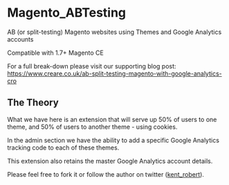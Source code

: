 Magento_ABTesting
=================

AB (or split-testing) Magento websites using Themes and Google Analytics accounts

Compatible with 1.7+ Magento CE

For a full break-down please visit our supporting blog post: <a href="https://www.creare.co.uk/ab-split-testing-magento-with-google-analytics-cro">https://www.creare.co.uk/ab-split-testing-magento-with-google-analytics-cro</a>

<h2>The Theory</h2>

What we have here is an extension that will serve up 50% of users to one theme, and 50% of users to another theme - using cookies.

In the admin section we have the ability to add a specific Google Analytics tracking code to each of these themes.

This extension also retains the master Google Analytics account details.

Please feel free to fork it or follow the author on twitter (<a href="http://twitter.com/kent_robert">kent_robert</a>).
